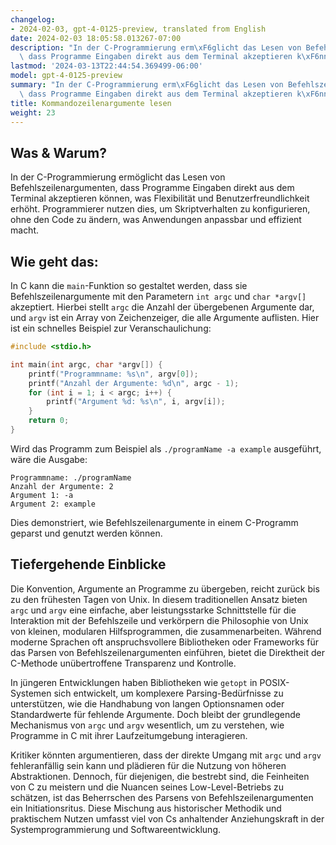 ```yaml
---
changelog:
- 2024-02-03, gpt-4-0125-preview, translated from English
date: 2024-02-03 18:05:58.013267-07:00
description: "In der C-Programmierung erm\xF6glicht das Lesen von Befehlszeilenargumenten,\
  \ dass Programme Eingaben direkt aus dem Terminal akzeptieren k\xF6nnen, was\u2026"
lastmod: '2024-03-13T22:44:54.369499-06:00'
model: gpt-4-0125-preview
summary: "In der C-Programmierung erm\xF6glicht das Lesen von Befehlszeilenargumenten,\
  \ dass Programme Eingaben direkt aus dem Terminal akzeptieren k\xF6nnen, was\u2026"
title: Kommandozeilenargumente lesen
weight: 23
---
```


## Was & Warum?

In der C-Programmierung ermöglicht das Lesen von Befehlszeilenargumenten, dass Programme Eingaben direkt aus dem Terminal akzeptieren können, was Flexibilität und Benutzerfreundlichkeit erhöht. Programmierer nutzen dies, um Skriptverhalten zu konfigurieren, ohne den Code zu ändern, was Anwendungen anpassbar und effizient macht.

## Wie geht das:

In C kann die `main`-Funktion so gestaltet werden, dass sie Befehlszeilenargumente mit den Parametern `int argc` und `char *argv[]` akzeptiert. Hierbei stellt `argc` die Anzahl der übergebenen Argumente dar, und `argv` ist ein Array von Zeichenzeiger, die alle Argumente auflisten. Hier ist ein schnelles Beispiel zur Veranschaulichung:

```c
#include <stdio.h>

int main(int argc, char *argv[]) {
    printf("Programmname: %s\n", argv[0]);
    printf("Anzahl der Argumente: %d\n", argc - 1);
    for (int i = 1; i < argc; i++) {
        printf("Argument %d: %s\n", i, argv[i]);
    }
    return 0;
}
```

Wird das Programm zum Beispiel als `./programName -a example` ausgeführt, wäre die Ausgabe:

```
Programmname: ./programName
Anzahl der Argumente: 2
Argument 1: -a
Argument 2: example
```

Dies demonstriert, wie Befehlszeilenargumente in einem C-Programm geparst und genutzt werden können.

## Tiefergehende Einblicke

Die Konvention, Argumente an Programme zu übergeben, reicht zurück bis zu den frühesten Tagen von Unix. In diesem traditionellen Ansatz bieten `argc` und `argv` eine einfache, aber leistungsstarke Schnittstelle für die Interaktion mit der Befehlszeile und verkörpern die Philosophie von Unix von kleinen, modularen Hilfsprogrammen, die zusammenarbeiten. Während moderne Sprachen oft anspruchsvollere Bibliotheken oder Frameworks für das Parsen von Befehlszeilenargumenten einführen, bietet die Direktheit der C-Methode unübertroffene Transparenz und Kontrolle.

In jüngeren Entwicklungen haben Bibliotheken wie `getopt` in POSIX-Systemen sich entwickelt, um komplexere Parsing-Bedürfnisse zu unterstützen, wie die Handhabung von langen Optionsnamen oder Standardwerte für fehlende Argumente. Doch bleibt der grundlegende Mechanismus von `argc` und `argv` wesentlich, um zu verstehen, wie Programme in C mit ihrer Laufzeitumgebung interagieren.

Kritiker könnten argumentieren, dass der direkte Umgang mit `argc` und `argv` fehleranfällig sein kann und plädieren für die Nutzung von höheren Abstraktionen. Dennoch, für diejenigen, die bestrebt sind, die Feinheiten von C zu meistern und die Nuancen seines Low-Level-Betriebs zu schätzen, ist das Beherrschen des Parsens von Befehlszeilenargumenten ein Initiationsritus. Diese Mischung aus historischer Methodik und praktischem Nutzen umfasst viel von Cs anhaltender Anziehungskraft in der Systemprogrammierung und Softwareentwicklung.
